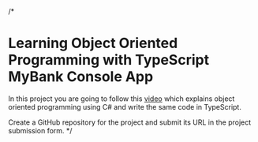 /*
# Learning Object Oriented Programming with TypeScript MyBank Console App

In this project you are going to follow this [video](https://www.youtube.com/watch?v=pzZGlU0n2IU) which explains object oriented programming using C# and write the same code in TypeScript.

Create a GitHub repository for the project and submit its URL in the project submission form. 
*/
